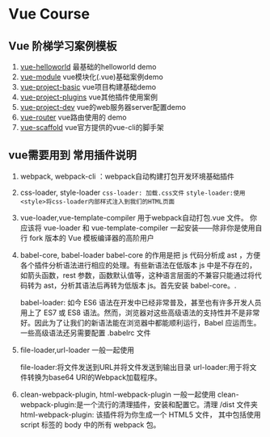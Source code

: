 # Vue Course
## Vue 阶梯学习案例模板
1. [vue-helloworld](./vue-helloworld) 最基础的helloworld demo
2. [vue-module](./vue-module) vue模块化(.vue)基础案例demo
3. [vue-project-basic](./vue-project-basic) vue项目构建基础demo
4. [vue-project-plugins](./vue-project-plugins) vue其他插件使用案例
5. [vue-project-dev](./vue-project-plugins) vue的web服务器server配置demo
6. [vue-router](./vue-router) vue路由使用的 demo
7. [vue-scaffold](./vue-scaffold) vue官方提供的vue-cli的脚手架

## vue需要用到 常用插件说明

1. webpack, webpack-cli ：webpack自动构建打包开发环境基础插件
2. css-loader, style-loader
    `css-loader: 加载.css文件`
    `style-loader:使用<style>将css-loader内部样式注入到我们的HTML页面`

3. vue-loader,vue-template-compiler 用于webpack自动打包.vue 文件。
    你应该将 vue-loader 和 vue-template-compiler 一起安装——除非你是使用自行 fork 版本的 Vue 模板编译器的高阶用户

4. babel-core, babel-loader
    babel-core 的作用是把 js 代码分析成 ast ，方便各个插件分析语法进行相应的处理。有些新语法在低版本 js 中是不存在的，如箭头函数，rest 参数，函数默认值等，这种语言层面的不兼容只能通过将代码转为 ast，分析其语法后再转为低版本 js。首先安装 babel-core。.

    babel-loader: 如今 ES6 语法在开发中已经非常普及，甚至也有许多开发人员用上了 ES7 或 ES8 语法。然而，浏览器对这些高级语法的支持性并不是非常好。因此为了让我们的新语法能在浏览器中都能顺利运行，Babel 应运而生。一些高级语法还另需要配置 .babelrc 文件

5. file-loader,url-loader 一般一起使用

    file-loader:将文件发送到URL并将文件发送到输出目录
    url-loader:用于将文件转换为base64 URI的Webpack加载程序。

6. clean-webpack-plugin, html-webpack-plugin 一般一起使用
    clean-webpack-plugin:是一个流行的清理插件，安装和配置它。清理 /dist 文件夹
    html-webpack-plugin: 该插件将为你生成一个 HTML5 文件， 其中包括使用 script 标签的 body 中的所有 webpack 包。 